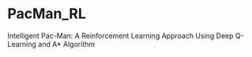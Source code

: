 # PacMan_RL
Intelligent Pac-Man: A Reinforcement Learning Approach Using Deep Q-Learning and A* Algorithm
